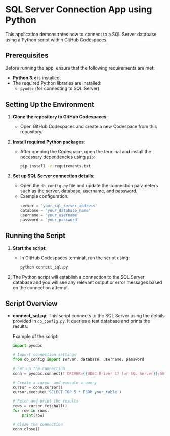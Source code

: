 # SQL Server Connection App using Python

This application demonstrates how to connect to a SQL Server database using a Python script within GitHub Codespaces.

## Prerequisites

Before running the app, ensure that the following requirements are met:

- **Python 3.x** is installed.
- The required Python libraries are installed:
  - `pyodbc` (for connecting to SQL Server)
  
## Setting Up the Environment

1. **Clone the repository to GitHub Codespaces**:
   - Open GitHub Codespaces and create a new Codespace from this repository.

2. **Install required Python packages**:
   - After opening the Codespace, open the terminal and install the necessary dependencies using `pip`:
     ```bash
     pip install -r requirements.txt
     ```

3. **Set up SQL Server connection details**:
   - Open the `db_config.py` file and update the connection parameters such as the server, database, username, and password.
   - Example configuration:
     ```python
     server = 'your_sql_server_address'
     database = 'your_database_name'
     username = 'your_username'
     password = 'your_password'
     ```

## Running the Script

1. **Start the script**:
   - In GitHub Codespaces terminal, run the script using:
     ```bash
     python connect_sql.py
     ```

2. The Python script will establish a connection to the SQL Server database and you will see any relevant output or error messages based on the connection attempt.

## Script Overview

- **connect_sql.py**: This script connects to the SQL Server using the details provided in `db_config.py`. It queries a test database and prints the results.
  
  Example of the script:
  ```python
  import pyodbc
  
  # Import connection settings
  from db_config import server, database, username, password

  # Set up the connection
  conn = pyodbc.connect(f'DRIVER={{ODBC Driver 17 for SQL Server}};SERVER={server};PORT=1433;DATABASE={database};UID={username};PWD={password}')
  
  # Create a cursor and execute a query
  cursor = conn.cursor()
  cursor.execute('SELECT TOP 5 * FROM your_table')
  
  # Fetch and print the results
  rows = cursor.fetchall()
  for row in rows:
      print(row)

  # Close the connection
  conn.close()
